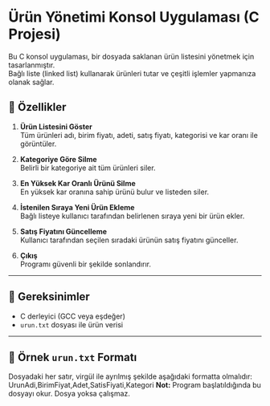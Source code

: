 # Ürün Yönetimi Konsol Uygulaması (C Projesi)

Bu C konsol uygulaması, bir dosyada saklanan ürün listesini yönetmek için tasarlanmıştır.  
Bağlı liste (linked list) kullanarak ürünleri tutar ve çeşitli işlemler yapmanıza olanak sağlar.

## 🔹 Özellikler
1. **Ürün Listesini Göster**  
   Tüm ürünleri adı, birim fiyatı, adeti, satış fiyatı, kategorisi ve kar oranı ile görüntüler.

2. **Kategoriye Göre Silme**  
   Belirli bir kategoriye ait tüm ürünleri siler.

3. **En Yüksek Kar Oranlı Ürünü Silme**  
   En yüksek kar oranına sahip ürünü bulur ve listeden siler.

4. **İstenilen Sıraya Yeni Ürün Ekleme**  
   Bağlı listeye kullanıcı tarafından belirlenen sıraya yeni bir ürün ekler.

5. **Satış Fiyatını Güncelleme**  
   Kullanıcı tarafından seçilen sıradaki ürünün satış fiyatını günceller.

6. **Çıkış**  
   Programı güvenli bir şekilde sonlandırır.

---

## 🧾 Gereksinimler
- C derleyici (GCC veya eşdeğer)  
- `urun.txt` dosyası ile ürün verisi

---

## 📂 Örnek `urun.txt` Formatı
Dosyadaki her satır, virgül ile ayrılmış şekilde aşağıdaki formatta olmalıdır:
UrunAdi,BirimFiyat,Adet,SatisFiyati,Kategori
 **Not:** Program başlatıldığında bu dosyayı okur. Dosya yoksa çalışmaz.

